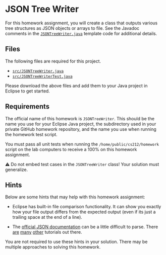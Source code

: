 JSON Tree Writer
=================================================

For this homework assignment, you will create a class that outputs various tree structures as JSON objects or arrays to file. See the Javadoc comments in the [`JSONTreeWriter.java`](src/JSONTreeWriter.java) template code for additional details.

## Files ##

The following files are required for this project.

- [`src/JSONTreeWriter.java`](src/JSONTreeWriter.java)
- [`src/JSONTreeWriterTest.java`](src/JSONTreeWriterTest.java)

Please download the above files and add them to your Java project in Eclipse to get started. 

## Requirements ##

The official name of this homework is `JSONTreeWriter`. This should be the name you use for your Eclipse Java project, the subdirectory used in your private GitHub homework repository, and the name you use when running the homework test script.

You must pass all unit tests when running the `/home/public/cs212/homework` script on the lab computers to receive a 100% on this homework assignment.

:warning: Do not embed test cases in the `JSONTreeWriter` class! Your solution must generalize.

## Hints ##

Below are some hints that may help with this homework assignment:

- Eclipse has built-in file comparison functionality. It can show you exactly how your file output differs from the expected output (even if its just a trailing space at the end of a line).

- The [official JSON documentation](http://www.json.org/) can be a little difficult to parse. There [are](http://www.w3schools.com/json/) [many](http://www.vogella.com/tutorials/JSON/article.html) [other](https://www.json.com/) tutorials out there.

You are not required to use these hints in your solution. There may be multiple approaches to solving this homework.
